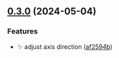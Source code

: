## [0.3.0](https://github.com/eddielin0926/kaggle-plus/compare/v0.2.1...v0.3.0) (2024-05-04)


### Features

* :sparkles: adjust axis direction ([af2594b](https://github.com/eddielin0926/kaggle-plus/commit/af2594ba8bd0831ddbada85d8c657cbfe57b792b))

